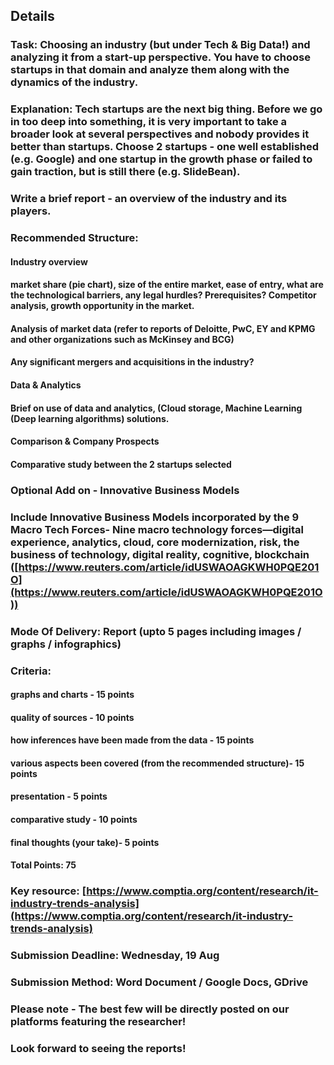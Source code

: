 ## Details
### Task: Choosing an industry (but under Tech & Big Data!) and analyzing it from a start-up perspective. You have to choose startups in that domain and analyze them along with the dynamics of the industry.
### Explanation: Tech startups are the next big thing. Before we go in too deep into something, it is very important to take a broader look at several perspectives and nobody provides it better than startups. Choose 2 startups - one well established (e.g. Google) and one startup in the growth phase or failed to gain traction, but is still there (e.g. SlideBean).
### Write a brief report - an overview of the industry and its players.
### Recommended Structure:
#### Industry overview
#### market share (pie chart), size of the entire market, ease of entry, what are the technological barriers, any legal hurdles? Prerequisites? Competitor analysis, growth opportunity in the market.
#### Analysis of market data (refer to reports of Deloitte, PwC, EY and KPMG and other organizations such as McKinsey and BCG)
#### Any significant mergers and acquisitions in the industry?
#### Data & Analytics
#### Brief on use of data and analytics, (Cloud storage, Machine Learning (Deep learning algorithms) solutions.
#### Comparison & Company Prospects
#### Comparative study between the 2 startups selected
### Optional Add on - Innovative Business Models
### Include Innovative Business Models incorporated by the 9 Macro Tech Forces- Nine macro technology forces—digital experience, analytics, cloud, core modernization, risk, the business of technology, digital reality, cognitive,  blockchain ([https://www.reuters.com/article/idUSWAOAGKWH0PQE201O](https://www.reuters.com/article/idUSWAOAGKWH0PQE201O))
### Mode Of Delivery: Report (upto 5 pages including images / graphs / infographics)
### Criteria:
#### graphs and charts - 15 points
#### quality of sources - 10 points
#### how inferences have been made from the data - 15 points
#### various aspects been covered (from the recommended structure)- 15 points
#### presentation - 5 points
#### comparative study - 10 points
#### final thoughts (your take)- 5 points
#### Total Points: 75
### Key resource: [https://www.comptia.org/content/research/it-industry-trends-analysis](https://www.comptia.org/content/research/it-industry-trends-analysis)
### Submission Deadline: Wednesday, 19 Aug
### Submission Method: Word Document / Google Docs, GDrive
### Please note - The best few will be directly posted on our platforms featuring the researcher!
### Look forward to seeing the reports!
##
##
